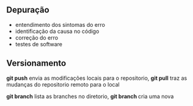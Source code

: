 ## Depuração

- entendimento dos sintomas do erro
- identificação da causa no código 
- correção do erro
- testes de software

## Versionamento 

**git push** envia as modificações locais para o repositorio, **git pull** traz as mudanças do repositorio remoto para o local<br>

**git branch** lista as branches no diretorio, **git branch <nome-da-branch>** cria uma nova